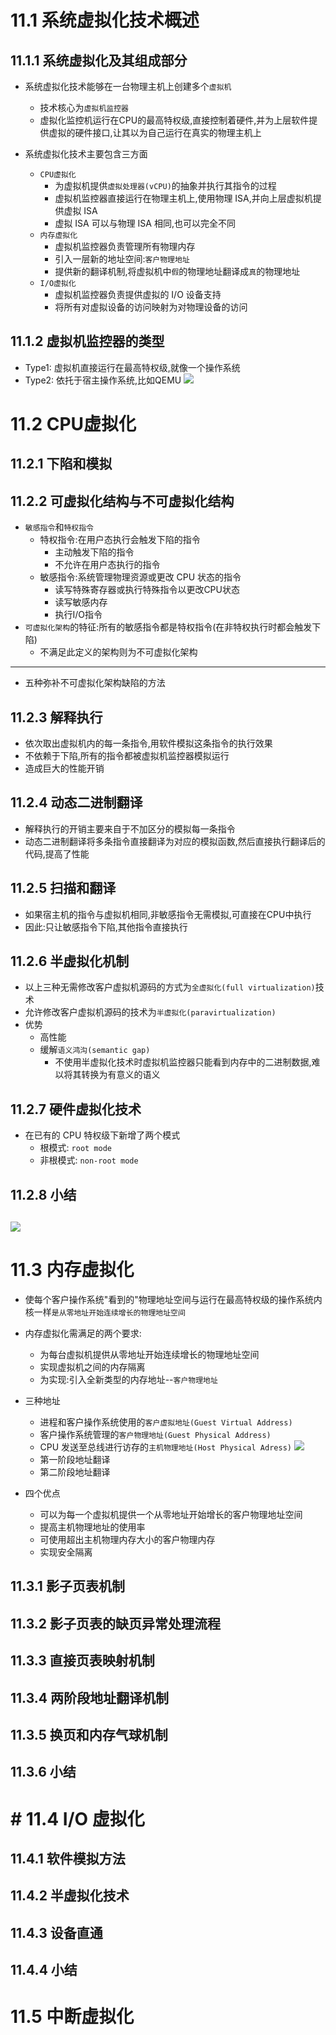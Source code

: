 # 11.1 系统虚拟化技术概述

## 11.1.1 系统虚拟化及其组成部分
- 系统虚拟化技术能够在一台物理主机上创建多个`虚拟机`
  - 技术核心为`虚拟机监控器`
  - 虚拟化监控机运行在CPU的最高特权级,直接控制着硬件,并为上层软件提供虚拟的硬件接口,让其以为自己运行在真实的物理主机上

- 系统虚拟化技术主要包含三方面
  - `CPU虚拟化`
    - 为虚拟机提供`虚拟处理器(vCPU)`的抽象并执行其指令的过程
    - 虚拟机监控器直接运行在物理主机上,使用物理 ISA,并向上层虚拟机提供虚拟 ISA
    - 虚拟 ISA 可以与物理 ISA 相同,也可以完全不同
  - `内存虚拟化`
    - 虚拟机监控器负责管理所有物理内存
    - 引入一层新的地址空间:`客户物理地址`
    - 提供新的翻译机制,将虚拟机中`假`的物理地址翻译成`真`的物理地址
  - `I/O虚拟化`
    - 虚拟机监控器负责提供虚拟的 I/O 设备支持
    - 将所有对虚拟设备的访问映射为对物理设备的访问

## 11.1.2 虚拟机监控器的类型
- Type1: 虚拟机直接运行在最高特权级,就像一个操作系统
- Type2: 依托于宿主操作系统,比如QEMU
![](https://i.imgur.com/AT5zKyM.png)

# 11.2 CPU虚拟化
## 11.2.1 下陷和模拟

## 11.2.2 可虚拟化结构与不可虚拟化结构
- `敏感指令`和`特权指令`
  - 特权指令:在用户态执行会触发下陷的指令
    - 主动触发下陷的指令
    - 不允许在用户态执行的指令
  - 敏感指令:系统管理物理资源或更改 CPU 状态的指令
    - 读写特殊寄存器或执行特殊指令以更改CPU状态
    - 读写敏感内存
    - 执行I/O指令
- `可虚拟化架构`的特征:所有的敏感指令都是特权指令(在非特权执行时都会触发下陷)
  - 不满足此定义的架构则为不可虚拟化架构

-------
- 五种弥补不可虚拟化架构缺陷的方法
## 11.2.3 解释执行
- 依次取出虚拟机内的每一条指令,用软件模拟这条指令的执行效果
- 不依赖于下陷,所有的指令都被虚拟机监控器模拟运行
- 造成巨大的性能开销

## 11.2.4 动态二进制翻译
- 解释执行的开销主要来自于不加区分的模拟每一条指令
- 动态二进制翻译将多条指令直接翻译为对应的模拟函数,然后直接执行翻译后的代码,提高了性能

## 11.2.5 扫描和翻译
- 如果宿主机的指令与虚拟机相同,非敏感指令无需模拟,可直接在CPU中执行
- 因此:只让敏感指令下陷,其他指令直接执行

## 11.2.6 半虚拟化机制
- 以上三种无需修改客户虚拟机源码的方式为`全虚拟化(full virtualization)`技术
- 允许修改客户虚拟机源码的技术为`半虚拟化(paravirtualization)`
- 优势
  - 高性能
  - 缓解`语义鸿沟(semantic gap)`
    - 不使用半虚拟化技术时虚拟机监控器只能看到内存中的二进制数据,难以将其转换为有意义的语义

## 11.2.7 硬件虚拟化技术
- 在已有的 CPU 特权级下新增了两个模式
  - 根模式: `root mode`
  - 非根模式: `non-root mode`

## 11.2.8 小结
![](https://i.imgur.com/6WeYMUz.png)
---

# 11.3 内存虚拟化
- 使每个客户操作系统"看到的"物理地址空间与运行在最高特权级的操作系统内核一样`是从零地址开始连续增长的物理地址空间`
- 内存虚拟化需满足的两个要求:
  - 为每台虚拟机提供从零地址开始连续增长的物理地址空间
  - 实现虚拟机之间的内存隔离
  - 为实现:引入全新类型的内存地址--`客户物理地址`

- 三种地址
  - 进程和客户操作系统使用的`客户虚拟地址(Guest Virtual Address)`
  - 客户操作系统管理的`客户物理地址(Guest Physical Address)`
  - CPU 发送至总线进行访存的`主机物理地址(Host Physical Adress)`
![](https://i.imgur.com/GGa8qYw.png)
  - 第一阶段地址翻译
  - 第二阶段地址翻译

- 四个优点
  - 可以为每一个虚拟机提供一个从零地址开始增长的客户物理地址空间
  - 提高主机物理地址的使用率
  - 可使用超出主机物理内存大小的客户物理内存
  - 实现安全隔离

## 11.3.1 影子页表机制

## 11.3.2 影子页表的缺页异常处理流程

## 11.3.3 直接页表映射机制

## 11.3.4 两阶段地址翻译机制

## 11.3.5 换页和内存气球机制

## 11.3.6 小结

# # 11.4 I/O 虚拟化

## 11.4.1 软件模拟方法

## 11.4.2 半虚拟化技术

## 11.4.3 设备直通

## 11.4.4 小结

# 11.5 中断虚拟化
